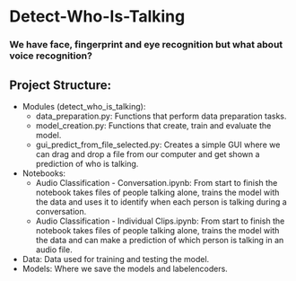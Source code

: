 # Detect-Who-Is-Talking

### We have face, fingerprint and eye recognition but what about voice recognition?

## Project Structure:
- Modules (detect_who_is_talking):
  - data_preparation.py: Functions that perform data preparation tasks.
  - model_creation.py: Functions that create, train and evaluate the model.
  - gui_predict_from_file_selected.py: Creates a simple GUI where we can drag and drop a 
file from our computer and get shown a prediction of who is talking.
- Notebooks: 
  - Audio Classification - Conversation.ipynb: From start to finish the notebook takes files of people talking alone, 
trains the model with the data and uses it to identify when each person is talking during a conversation.
  - Audio Classification - Individual Clips.ipynb: From start to finish the notebook takes files of people talking 
alone, trains the model with the data and can make a prediction of which person is talking in an audio file.  
- Data: Data used for training and testing the model.
- Models: Where we save the models and labelencoders.